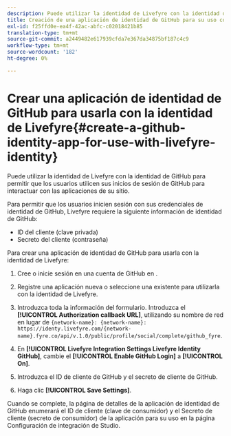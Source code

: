 ```yaml
---
description: Puede utilizar la identidad de Livefyre con la identidad de GitHub para permitir que los usuarios utilicen sus inicios de sesión de GitHub para interactuar con las aplicaciones de su sitio.
title: Creación de una aplicación de identidad de GitHub para su uso con la identidad de Livefyre
exl-id: f25ffd0e-ea4f-42ac-abfc-c02018421b85
translation-type: tm+mt
source-git-commit: a2449482e617939cfda7e367da34875bf187c4c9
workflow-type: tm+mt
source-wordcount: '182'
ht-degree: 0%

---
```


# Crear una aplicación de identidad de GitHub para usarla con la identidad de Livefyre{#create-a-github-identity-app-for-use-with-livefyre-identity}

Puede utilizar la identidad de Livefyre con la identidad de GitHub para permitir que los usuarios utilicen sus inicios de sesión de GitHub para interactuar con las aplicaciones de su sitio.

Para permitir que los usuarios inicien sesión con sus credenciales de identidad de GitHub, Livefyre requiere la siguiente información de identidad de GitHub:

* ID del cliente (clave privada)
* Secreto del cliente (contraseña)

Para crear una aplicación de identidad de GitHub para usarla con la identidad de Livefyre:

1. Cree o inicie sesión en una cuenta de GitHub en [](https://github.com/settings/developers).
1. Registre una aplicación nueva o seleccione una existente para utilizarla con la identidad de Livefyre.
1. Introduzca toda la información del formulario. Introduzca el **[!UICONTROL Authorization callback URL]**, utilizando su nombre de red en lugar de `{network-name}: {network-name}: https://identy.livefyre.com/{network-name}.fyre.co/api/v.1.0/public/profile/social/complete/github_fyre`.

1. En **[!UICONTROL Livefyre Integration Settings Livefyre Identity GitHub]**, cambie el **[!UICONTROL Enable GitHub Login]** a **[!UICONTROL On]**.

1. Introduzca el ID de cliente de GitHub y el secreto de cliente de GitHub.
1. Haga clic **[!UICONTROL Save Settings]**.

Cuando se complete, la página de detalles de la aplicación de identidad de GitHub enumerará el ID de cliente (clave de consumidor) y el Secreto de cliente (secreto de consumidor) de la aplicación para su uso en la página Configuración de integración de Studio.
